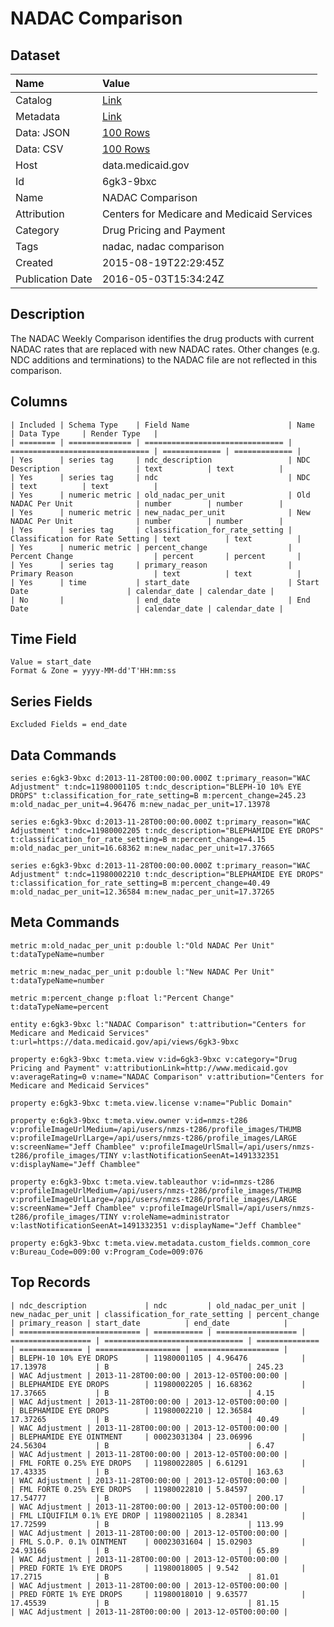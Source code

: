 # NADAC Comparison

## Dataset

| Name | Value |
| :--- | :---- |
| Catalog | [Link](https://catalog.data.gov/dataset/nadac-comparison) |
| Metadata | [Link](https://data.medicaid.gov/api/views/6gk3-9bxc) |
| Data: JSON | [100 Rows](https://data.medicaid.gov/api/views/6gk3-9bxc/rows.json?max_rows=100) |
| Data: CSV | [100 Rows](https://data.medicaid.gov/api/views/6gk3-9bxc/rows.csv?max_rows=100) |
| Host | data.medicaid.gov |
| Id | 6gk3-9bxc |
| Name | NADAC Comparison |
| Attribution | Centers for Medicare and Medicaid Services |
| Category | Drug Pricing and Payment |
| Tags | nadac, nadac comparison |
| Created | 2015-08-19T22:29:45Z |
| Publication Date | 2016-05-03T15:34:24Z |

## Description

The NADAC Weekly Comparison identifies the drug products with current NADAC rates that are replaced with new NADAC rates.  Other changes (e.g. NDC additions and terminations) to the NADAC file are not reflected in this comparison.

## Columns

```ls
| Included | Schema Type    | Field Name                      | Name                            | Data Type     | Render Type   |
| ======== | ============== | =============================== | =============================== | ============= | ============= |
| Yes      | series tag     | ndc_description                 | NDC Description                 | text          | text          |
| Yes      | series tag     | ndc                             | NDC                             | text          | text          |
| Yes      | numeric metric | old_nadac_per_unit              | Old NADAC Per Unit              | number        | number        |
| Yes      | numeric metric | new_nadac_per_unit              | New NADAC Per Unit              | number        | number        |
| Yes      | series tag     | classification_for_rate_setting | Classification for Rate Setting | text          | text          |
| Yes      | numeric metric | percent_change                  | Percent Change                  | percent       | percent       |
| Yes      | series tag     | primary_reason                  | Primary Reason                  | text          | text          |
| Yes      | time           | start_date                      | Start Date                      | calendar_date | calendar_date |
| No       |                | end_date                        | End Date                        | calendar_date | calendar_date |
```

## Time Field

```ls
Value = start_date
Format & Zone = yyyy-MM-dd'T'HH:mm:ss
```

## Series Fields

```ls
Excluded Fields = end_date
```

## Data Commands

```ls
series e:6gk3-9bxc d:2013-11-28T00:00:00.000Z t:primary_reason="WAC Adjustment" t:ndc=11980001105 t:ndc_description="BLEPH-10 10% EYE DROPS" t:classification_for_rate_setting=B m:percent_change=245.23 m:old_nadac_per_unit=4.96476 m:new_nadac_per_unit=17.13978

series e:6gk3-9bxc d:2013-11-28T00:00:00.000Z t:primary_reason="WAC Adjustment" t:ndc=11980002205 t:ndc_description="BLEPHAMIDE EYE DROPS" t:classification_for_rate_setting=B m:percent_change=4.15 m:old_nadac_per_unit=16.68362 m:new_nadac_per_unit=17.37665

series e:6gk3-9bxc d:2013-11-28T00:00:00.000Z t:primary_reason="WAC Adjustment" t:ndc=11980002210 t:ndc_description="BLEPHAMIDE EYE DROPS" t:classification_for_rate_setting=B m:percent_change=40.49 m:old_nadac_per_unit=12.36584 m:new_nadac_per_unit=17.37265
```

## Meta Commands

```ls
metric m:old_nadac_per_unit p:double l:"Old NADAC Per Unit" t:dataTypeName=number

metric m:new_nadac_per_unit p:double l:"New NADAC Per Unit" t:dataTypeName=number

metric m:percent_change p:float l:"Percent Change" t:dataTypeName=percent

entity e:6gk3-9bxc l:"NADAC Comparison" t:attribution="Centers for Medicare and Medicaid Services" t:url=https://data.medicaid.gov/api/views/6gk3-9bxc

property e:6gk3-9bxc t:meta.view v:id=6gk3-9bxc v:category="Drug Pricing and Payment" v:attributionLink=http://www.medicaid.gov v:averageRating=0 v:name="NADAC Comparison" v:attribution="Centers for Medicare and Medicaid Services"

property e:6gk3-9bxc t:meta.view.license v:name="Public Domain"

property e:6gk3-9bxc t:meta.view.owner v:id=nmzs-t286 v:profileImageUrlMedium=/api/users/nmzs-t286/profile_images/THUMB v:profileImageUrlLarge=/api/users/nmzs-t286/profile_images/LARGE v:screenName="Jeff Chamblee" v:profileImageUrlSmall=/api/users/nmzs-t286/profile_images/TINY v:lastNotificationSeenAt=1491332351 v:displayName="Jeff Chamblee"

property e:6gk3-9bxc t:meta.view.tableauthor v:id=nmzs-t286 v:profileImageUrlMedium=/api/users/nmzs-t286/profile_images/THUMB v:profileImageUrlLarge=/api/users/nmzs-t286/profile_images/LARGE v:screenName="Jeff Chamblee" v:profileImageUrlSmall=/api/users/nmzs-t286/profile_images/TINY v:roleName=administrator v:lastNotificationSeenAt=1491332351 v:displayName="Jeff Chamblee"

property e:6gk3-9bxc t:meta.view.metadata.custom_fields.common_core v:Bureau_Code=009:00 v:Program_Code=009:076
```

## Top Records

```ls
| ndc_description             | ndc         | old_nadac_per_unit | new_nadac_per_unit | classification_for_rate_setting | percent_change | primary_reason | start_date          | end_date            | 
| =========================== | =========== | ================== | ================== | =============================== | ============== | ============== | =================== | =================== | 
| BLEPH-10 10% EYE DROPS      | 11980001105 | 4.96476            | 17.13978           | B                               | 245.23         | WAC Adjustment | 2013-11-28T00:00:00 | 2013-12-05T00:00:00 | 
| BLEPHAMIDE EYE DROPS        | 11980002205 | 16.68362           | 17.37665           | B                               | 4.15           | WAC Adjustment | 2013-11-28T00:00:00 | 2013-12-05T00:00:00 | 
| BLEPHAMIDE EYE DROPS        | 11980002210 | 12.36584           | 17.37265           | B                               | 40.49          | WAC Adjustment | 2013-11-28T00:00:00 | 2013-12-05T00:00:00 | 
| BLEPHAMIDE EYE OINTMENT     | 00023031304 | 23.06996           | 24.56304           | B                               | 6.47           | WAC Adjustment | 2013-11-28T00:00:00 | 2013-12-05T00:00:00 | 
| FML FORTE 0.25% EYE DROPS   | 11980022805 | 6.61291            | 17.43335           | B                               | 163.63         | WAC Adjustment | 2013-11-28T00:00:00 | 2013-12-05T00:00:00 | 
| FML FORTE 0.25% EYE DROPS   | 11980022810 | 5.84597            | 17.54777           | B                               | 200.17         | WAC Adjustment | 2013-11-28T00:00:00 | 2013-12-05T00:00:00 | 
| FML LIQUIFILM 0.1% EYE DROP | 11980021105 | 8.28341            | 17.72599           | B                               | 113.99         | WAC Adjustment | 2013-11-28T00:00:00 | 2013-12-05T00:00:00 | 
| FML S.O.P. 0.1% OINTMENT    | 00023031604 | 15.02903           | 24.93166           | B                               | 65.89          | WAC Adjustment | 2013-11-28T00:00:00 | 2013-12-05T00:00:00 | 
| PRED FORTE 1% EYE DROPS     | 11980018005 | 9.542              | 17.2715            | B                               | 81.01          | WAC Adjustment | 2013-11-28T00:00:00 | 2013-12-05T00:00:00 | 
| PRED FORTE 1% EYE DROPS     | 11980018010 | 9.63577            | 17.45539           | B                               | 81.15          | WAC Adjustment | 2013-11-28T00:00:00 | 2013-12-05T00:00:00 | 
```